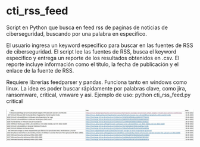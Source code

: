 # cti_rss_feed
Script en Python que busca en feed rss de paginas de noticias de ciberseguridad, buscando por una palabra en especifico. 

El usuario ingresa un keyword especifico para buscar en las fuentes de RSS de ciberseguridad. El script lee las fuentes de RSS, busca el keyword especifico y entrega un reporte de los resultados obtenidos en .csv. El reporte incluye información como el título, la fecha de publicación y el enlace de la fuente de RSS. 

Requiere librerias feedparser y pandas. Funciona tanto en windows como linux. La idea es poder buscar rápidamente por palabras clave, como jira, ransomware, critical, vmware y asi. Ejemplo de uso: 
python cti_rss_feed.py critical

![Reporte](https://github.com/cabezoide/cti_rss_feed/blob/main/reporte.JPG)
